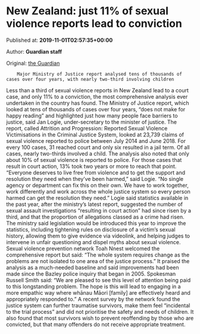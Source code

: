 
# New Zealand: just 11% of sexual violence reports lead to conviction

Published at: **2019-11-01T02:57:35+00:00**

Author: **Guardian staff**

Original: [the Guardian](https://www.theguardian.com/world/2019/nov/01/new-zealand-just-11-of-sexual-violence-reports-lead-to-conviction)


        Major Ministry of Justice report analysed tens of thousands of cases over four years, with nearly two-third involving children
      
Less than a third of sexual violence reports in New Zealand lead to a court case, and only 11% to a conviction, the most comprehensive analysis ever undertaken in the country has found.
The Ministry of Justice report, which looked at tens of thousands of cases over four years, “does not make for happy reading” and highlighted just how many people face barriers to justice, said Jan Logie, under-secretary to the minister of justice.
The report, called Attrition and Progression: Reported Sexual Violence Victimisations in the Criminal Justice System, looked at 23,739 claims of sexual violence reported to police between July 2014 and June 2018. For every 100 cases, 31 reached court and only six resulted in a jail term. Of all cases, nearly two-thirds involved a child.
The analysis also noted that only about 10% of sexual violence is reported to police.
For those cases that result in court action, 13% took two years or more to reach that point.
“Everyone deserves to live free from violence and to get the support and resolution they need when they’ve been harmed,” said Logie. “No single agency or department can fix this on their own. We have to work together, work differently and work across the whole justice system so every person harmed can get the resolution they need.”
Logie said statistics available in the past year, after the ministry’s latest report, suggested the number of sexual assault investigations “resulting in court action” had since risen by a third, and that the proportion of allegations classed as a crime had risen.
The ministry said legislation would be introduced this year to improve the statistics, including tightening rules on disclosure of a victim’s sexual history, allowing them to give evidence via videolink, and helping judges to intervene in unfair questioning and dispel myths about sexual violence.
Sexual violence prevention network Toah Nnest welcomed the comprehensive report but said: “The whole system requires change as the problems are not isolated to one area of the justice process.” It praised the analysis as a much-needed baseline and said improvements had been made since the Bazley police inquiry that began in 2005.
Spokesman Russell Smith said: “We are pleased to see this level of attention being paid to this longstanding problem. The hope is this will lead to engaging in a more empathic way where whānau Māori [family] are effectively heard and appropriately responded to.”
A recent survey by the network found the justice system can further traumatise survivors, make them feel “incidental to the trial process” and did not prioritise the safety and needs of children. It also found that most survivors wish to prevent reoffending by those who are convicted, but that many offenders do not receive appropriate treatment.
